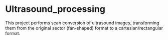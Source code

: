 # Ultrasound_processing
This project performs scan conversion of ultrasound images, transforming them from the original sector (fan-shaped) format to a cartesian/rectangular format.
